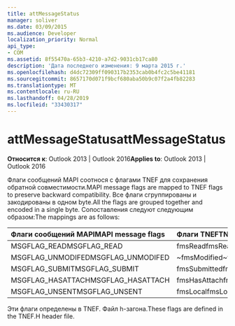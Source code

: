 ```yaml
---
title: attMessageStatus
manager: soliver
ms.date: 03/09/2015
ms.audience: Developer
localization_priority: Normal
api_type:
- COM
ms.assetid: 8f55470a-65b3-4210-a7d2-9031cb17ca80
description: 'Дата последнего изменения: 9 марта 2015 г.'
ms.openlocfilehash: d4dc72309ff090317b2353cab0b4fc2c5be41181
ms.sourcegitcommit: 8657170d071f9bcf680aba50b9c07f2a4fb82283
ms.translationtype: MT
ms.contentlocale: ru-RU
ms.lasthandoff: 04/28/2019
ms.locfileid: "33430317"
---
```

# <a name="attmessagestatus"></a><span data-ttu-id="1d40d-103">attMessageStatus</span><span class="sxs-lookup"><span data-stu-id="1d40d-103">attMessageStatus</span></span>

  
  
<span data-ttu-id="1d40d-104">**Относится к**: Outlook 2013 | Outlook 2016</span><span class="sxs-lookup"><span data-stu-id="1d40d-104">**Applies to**: Outlook 2013 | Outlook 2016</span></span> 
  
<span data-ttu-id="1d40d-105">Флаги сообщений MAPI соотнося с флагами TNEF для сохранения обратной совместимости.</span><span class="sxs-lookup"><span data-stu-id="1d40d-105">MAPI message flags are mapped to TNEF flags to preserve backward compatibility.</span></span> <span data-ttu-id="1d40d-106">Все флаги сгруппированы и закодированы в одном byte.</span><span class="sxs-lookup"><span data-stu-id="1d40d-106">All the flags are grouped together and encoded in a single byte.</span></span> <span data-ttu-id="1d40d-107">Сопоставления следуют следующим образом:</span><span class="sxs-lookup"><span data-stu-id="1d40d-107">The mappings are as follows:</span></span>
  
|<span data-ttu-id="1d40d-108">**Флаги сообщений MAPI**</span><span class="sxs-lookup"><span data-stu-id="1d40d-108">**MAPI message flags**</span></span>|<span data-ttu-id="1d40d-109">**Флаги TNEF**</span><span class="sxs-lookup"><span data-stu-id="1d40d-109">**TNEF flags**</span></span>|
|:-----|:-----|
|<span data-ttu-id="1d40d-110">MSGFLAG_READ</span><span class="sxs-lookup"><span data-stu-id="1d40d-110">MSGFLAG_READ</span></span>  <br/> |<span data-ttu-id="1d40d-111">fmsRead</span><span class="sxs-lookup"><span data-stu-id="1d40d-111">fmsRead</span></span>  <br/> |
|<span data-ttu-id="1d40d-112">MSGFLAG_UNMODIFED</span><span class="sxs-lookup"><span data-stu-id="1d40d-112">MSGFLAG_UNMODIFED</span></span>  <br/> |<span data-ttu-id="1d40d-113">~fmsModified</span><span class="sxs-lookup"><span data-stu-id="1d40d-113">~fmsModified</span></span>  <br/> |
|<span data-ttu-id="1d40d-114">MSGFLAG_SUBMIT</span><span class="sxs-lookup"><span data-stu-id="1d40d-114">MSGFLAG_SUBMIT</span></span>  <br/> |<span data-ttu-id="1d40d-115">fmsSubmitted</span><span class="sxs-lookup"><span data-stu-id="1d40d-115">fmsSubmitted</span></span>  <br/> |
|<span data-ttu-id="1d40d-116">MSGFLAG_HASATTACH</span><span class="sxs-lookup"><span data-stu-id="1d40d-116">MSGFLAG_HASATTACH</span></span>  <br/> |<span data-ttu-id="1d40d-117">fmsHasAttach</span><span class="sxs-lookup"><span data-stu-id="1d40d-117">fmsHasAttach</span></span>  <br/> |
|<span data-ttu-id="1d40d-118">MSGFLAG_UNSENT</span><span class="sxs-lookup"><span data-stu-id="1d40d-118">MSGFLAG_UNSENT</span></span>  <br/> |<span data-ttu-id="1d40d-119">fmsLocal</span><span class="sxs-lookup"><span data-stu-id="1d40d-119">fmsLocal</span></span>  <br/> |
   
<span data-ttu-id="1d40d-120">Эти флаги определены в TNEF. Файл h-загона.</span><span class="sxs-lookup"><span data-stu-id="1d40d-120">These flags are defined in the TNEF.H header file.</span></span>
  


